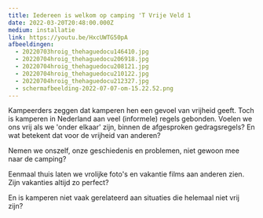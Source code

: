 ```yaml
---
title: Iedereen is welkom op camping 'T Vrije Veld 1
date: 2022-03-20T20:48:00.000Z
medium: installatie
link: https://youtu.be/HxcUWTG50pA
afbeeldingen:
  - 20220703hroig_thehaguedocu146410.jpg
  - 20220704hroig_thehaguedocu206918.jpg
  - 20220704hroig_thehaguedocu208121.jpg
  - 20220704hroig_thehaguedocu210122.jpg
  - 20220704hroig_thehaguedocu212327.jpg
  - schermafbeelding-2022-07-07-om-15.22.52.png
---
```

Kampeerders zeggen dat kamperen hen een gevoel van vrijheid geeft. Toch is kamperen in Nederland aan veel (informele) regels gebonden. Voelen we ons vrij als we 'onder elkaar' zijn, binnen de afgesproken gedragsregels? En wat betekent dat voor de vrijheid van anderen? 

Nemen we onszelf, onze geschiedenis en problemen, niet gewoon mee naar de camping? 

Eenmaal thuis laten we vrolijke foto's en vakantie films aan anderen zien. Zijn vakanties altijd zo perfect? 

En is kamperen niet vaak gerelateerd aan situaties die helemaal niet vrij zijn?

